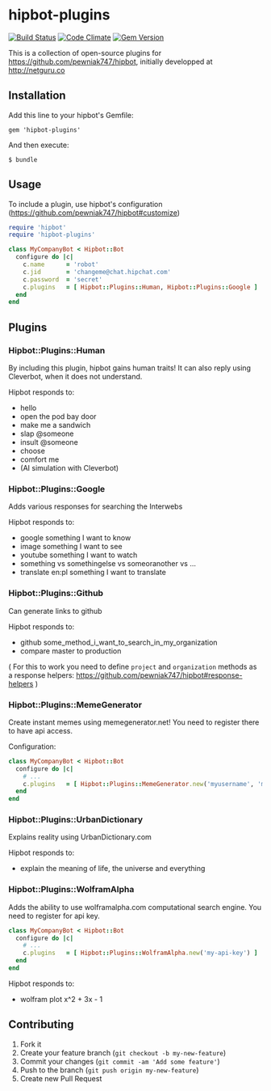 # hipbot-plugins

[![Build Status](https://travis-ci.org/netguru/hipbot-plugins.png?branch=master)](https://travis-ci.org/netguru/hipbot-plugins)
[![Code Climate](https://codeclimate.com/github/netguru/hipbot-plugins.png)](https://codeclimate.com/github/netguru/hipbot-plugins)
[![Gem Version](https://badge.fury.io/rb/hipbot-plugins.png)](http://badge.fury.io/rb/hipbot-plugins)

This is a collection of open-source plugins for https://github.com/pewniak747/hipbot, initially developped at http://netguru.co

## Installation

Add this line to your hipbot's Gemfile:

    gem 'hipbot-plugins'

And then execute:

    $ bundle

## Usage

To include a plugin, use hipbot's configuration (https://github.com/pewniak747/hipbot#customize)

``` ruby
require 'hipbot'
require 'hipbot-plugins'

class MyCompanyBot < Hipbot::Bot
  configure do |c|
    c.name      = 'robot'
    c.jid       = 'changeme@chat.hipchat.com'
    c.password  = 'secret'
    c.plugins   = [ Hipbot::Plugins::Human, Hipbot::Plugins::Google ]
  end
end
```

## Plugins

### Hipbot::Plugins::Human

By including this plugin, hipbot gains human traits! It can also reply using Cleverbot, when it does not understand.

Hipbot responds to:

* hello
* open the pod bay door
* make me a sandwich
* slap @someone
* insult @someone
* choose
* comfort me
* (AI simulation with Cleverbot)

### Hipbot::Plugins::Google

Adds various responses for searching the Interwebs

Hipbot responds to:

* google something I want to know
* image something I want to see
* youtube something I want to watch
* something vs somethingelse vs someoranother vs ...
* translate en:pl something I want to translate

### Hipbot::Plugins::Github

Can generate links to github

Hipbot responds to:

* github some_method_i_want_to_search_in_my_organization
* compare master to production

( For this to work you need to define `project` and `organization` methods as a response helpers: https://github.com/pewniak747/hipbot#response-helpers )

### Hipbot::Plugins::MemeGenerator

Create instant memes using memegenerator.net! You need to register there to have api access.

Configuration:

``` ruby
class MyCompanyBot < Hipbot::Bot
  configure do |c|
    # ...
    c.plugins   = [ Hipbot::Plugins::MemeGenerator.new('myusername', 'mypassword') ]
  end
end
```

### Hipbot::Plugins::UrbanDictionary

Explains reality using UrbanDictionary.com

Hipbot responds to:

* explain the meaning of life, the universe and everything

### Hipbot::Plugins::WolframAlpha

Adds the ability to use wolframalpha.com computational search engine. You need to register for api key.

``` ruby
class MyCompanyBot < Hipbot::Bot
  configure do |c|
    # ...
    c.plugins   = [ Hipbot::Plugins::WolframAlpha.new('my-api-key') ]
  end
end
```

Hipbot responds to:

* wolfram plot x^2 + 3x - 1

## Contributing

1. Fork it
2. Create your feature branch (`git checkout -b my-new-feature`)
3. Commit your changes (`git commit -am 'Add some feature'`)
4. Push to the branch (`git push origin my-new-feature`)
5. Create new Pull Request
